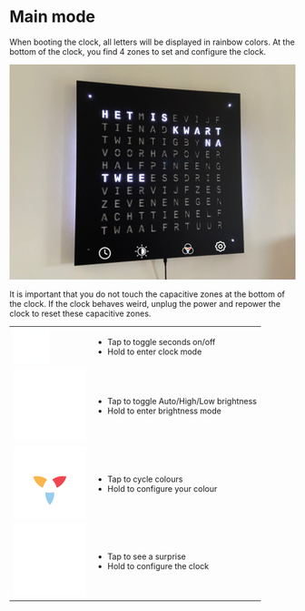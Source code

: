 # Main mode

When booting the clock, all letters will be displayed in rainbow colors. At the bottom of the clock, you find 4 zones to set and configure the clock.

![](images/main.png)

It is important that you do not touch the capacitive zones at the bottom of the clock. If the clock behaves weird, unplug the power and repower the clock to reset these capacitive zones.

| | |
| -- | -- |
| <img src="images/clock.svg" width="64"> | <ul><li> Tap to toggle seconds on/off </li> <li>  Hold to enter clock mode </li> </ul> |
| <img src="images/brightness.svg" with="64"> | <ul><li> Tap to toggle Auto/High/Low brightness </li> <li> Hold to enter brightness mode </li> </ul> |
| <img src="images/rgb.svg" with="64"> | <ul><li> Tap to cycle colours </li> <li> Hold to configure your colour </li> </ul> |
| <img src="images/settings.svg" with="64"> | <ul><li> Tap to see a surprise</li> <li> Hold to configure the clock </li> </ul> |





